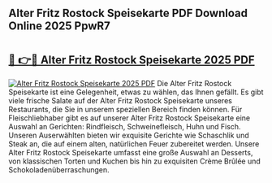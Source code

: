 ## Alter Fritz Rostock Speisekarte PDF Download Online 2025 PpwR7

# <h2><a href="http://gcadoh.nevu.top/?p=Alter+Fritz+Rostock+Speisekarte">🔗 👉🔴 Alter Fritz Rostock Speisekarte 2025 PDF</a></h2>

[![Alter Fritz Rostock Speisekarte 2025 PDF](https://i.imgur.com/dBaPXMq.png)](http://gcadoh.nevu.top/?p=Alter+Fritz+Rostock+Speisekarte)
Die Alter Fritz Rostock Speisekarte ist eine Gelegenheit, etwas zu wählen, das Ihnen gefällt. Es gibt viele frische Salate auf der Alter Fritz Rostock Speisekarte unseres Restaurants, die Sie in unserem speziellen Bereich finden können. Für Fleischliebhaber gibt es auf unserer Alter Fritz Rostock Speisekarte eine Auswahl an Gerichten: Rindfleisch, Schweinefleisch, Huhn und Fisch. Unseren Auserwählten bieten wir exquisite Gerichte wie Schaschlik und Steak an, die auf einem alten, natürlichen Feuer zubereitet werden. Unsere Alter Fritz Rostock Speisekarte umfasst eine große Auswahl an Desserts, von klassischen Torten und Kuchen bis hin zu exquisiten Crème Brûlée und Schokoladenüberraschungen.
